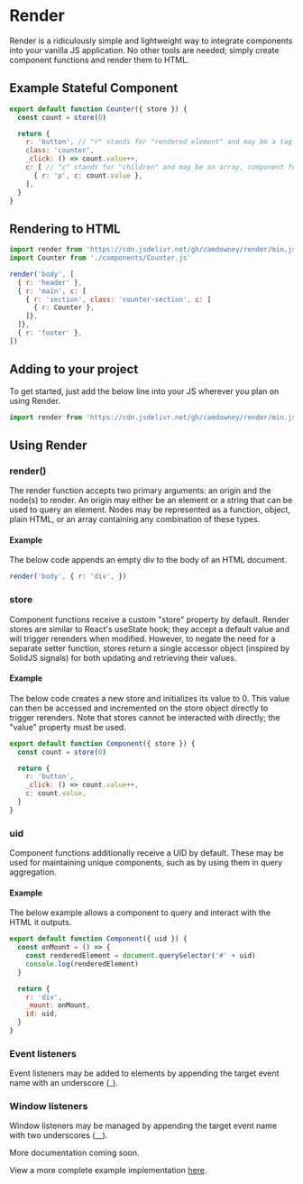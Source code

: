 # Render
Render is a ridiculously simple and lightweight way to integrate components into your vanilla JS application. No other tools are needed; simply create component functions and render them to HTML.

## Example Stateful Component
```js
export default function Counter({ store }) {
  const count = store(0)

  return {
    r: 'button', // "r" stands for "rendered element" and may be a tag or component function
    class: 'counter',
    _click: () => count.value++,
    c: [ // "c" stands for "children" and may be an array, component function, object, or HTML
      { r: 'p', c: count.value },
    ],
  }
}
```

## Rendering to HTML
```js
import render from 'https://cdn.jsdelivr.net/gh/camdowney/render/min.js'
import Counter from './components/Counter.js'

render('body', [
  { r: 'header' },
  { r: 'main', c: [
    { r: 'section', class: 'counter-section', c: [
      { r: Counter },
    ]},
  ]},
  { r: 'footer' },
])
```

## Adding to your project
To get started, just add the below line into your JS wherever you plan on using Render.

```js
import render from 'https://cdn.jsdelivr.net/gh/camdowney/render/min.js'
```

## Using Render

### render()
The render function accepts two primary arguments: an origin and the node(s) to render. An origin may either be an element or a string that can be used to query an element. Nodes may be represented as a function, object, plain HTML, or an array containing any combination of these types.

#### Example
The below code appends an empty div to the body of an HTML document.

```js
render('body', { r: 'div', })
```

### store
Component functions receive a custom "store" property by default. Render stores are similar to React's useState hook; they accept a default value and will trigger rerenders when modified. However, to negate the need for a separate setter function, stores return a single accessor object (inspired by SolidJS signals) for both updating and retrieving their values.

#### Example
The below code creates a new store and initializes its value to 0. This value can then be accessed and incremented on the store object directly to trigger rerenders. Note that stores cannot be interacted with directly; the "value" property must be used.

```js
export default function Component({ store }) {
  const count = store(0)

  return {
    r: 'button',
    _click: () => count.value++,
    c: count.value,
  }
}
```

### uid
Component functions additionally receive a UID by default. These may be used for maintaining unique components, such as by using them in query aggregation.

#### Example
The below example allows a component to query and interact with the HTML it outputs.

```js
export default function Component({ uid }) {
  const onMount = () => {
    const renderedElement = document.querySelector('#' + uid)
    console.log(renderedElement)
  }

  return {
    r: 'div',
    _mount: onMount,
    id: uid,
  }
}
```

### Event listeners
Event listeners may be added to elements by appending the target event name with an underscore (_).

### Window listeners
Window listeners may be managed by appending the target event name with two underscores (__).

More documentation coming soon.

View a more complete example implementation [here](https://github.com/camdowney/word-engine).
